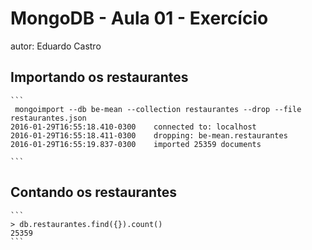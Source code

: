 # MongoDB - Aula 01 - Exercício
autor: Eduardo Castro

## Importando os restaurantes

    ```
     mongoimport --db be-mean --collection restaurantes --drop --file restaurantes.json
    2016-01-29T16:55:18.410-0300    connected to: localhost
    2016-01-29T16:55:18.411-0300    dropping: be-mean.restaurantes
    2016-01-29T16:55:19.837-0300    imported 25359 documents

    ```

## Contando os restaurantes

    ```
    > db.restaurantes.find({}).count()
    25359
    ```



